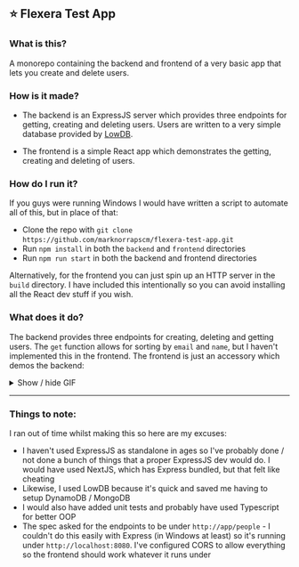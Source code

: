 ## ⭐ Flexera Test App


### What is this?

A monorepo containing the backend and frontend of a very basic app that lets you create and delete users.

### How is it made?

* The backend is an ExpressJS server which provides three endpoints for getting, creating and deleting users. Users are written to a very simple database provided by [LowDB](https://github.com/typicode/lowdb).

* The frontend is a simple React app which demonstrates the getting, creating and deleting of users.

### How do I run it?

If you guys were running Windows I would have written a script to automate all of this, but in place of that:

* Clone the repo with `git clone https://github.com/marknorrapscm/flexera-test-app.git`
* Run `npm install` in both the `backend` and `frontend` directories
* Run `npm run start` in both the backend and frontend directories

Alternatively, for the frontend you can just spin up an HTTP server in the `build` directory. I have included this intentionally so you can avoid installing all the React dev stuff if you wish.

### What does it do?

The backend provides three endpoints for creating, deleting and getting users. The `get` function allows for sorting by `email` and `name`, but I haven't implemented this in the frontend. The frontend is just an accessory which demos the backend:

<details>
  <summary>Show / hide GIF</summary>

  ---

  ![flexera-demo.gif](flexera-demo.gif)
  ---
</details>


---

### Things to note:

I ran out of time whilst making this so here are my excuses:

* I haven't used ExpressJS as standalone in ages so I've probably done / not done a bunch of things that a proper ExpressJS dev would do. I would have used NextJS, which has Express bundled, but that felt like cheating
* Likewise, I used LowDB because it's quick and saved me having to setup DynamoDB / MongoDB
* I would also have added unit tests and probably have used Typescript for better OOP
* The spec asked for the endpoints to be under `http://app/people` - I couldn't do this easily with Express (in Windows at least) so it's running under `http://localhost:8080`. I've configured CORS to allow everything so the frontend should work whatever it runs under